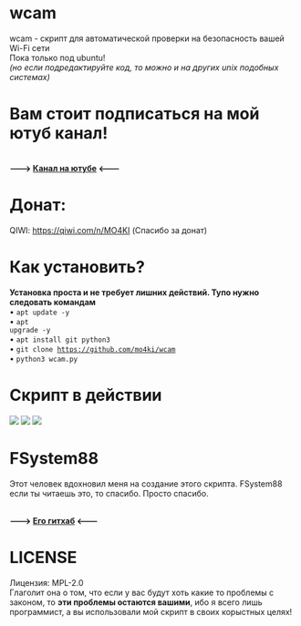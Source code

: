 # wcam
wcam - скрипт для автоматической проверки на безопасность вашей Wi-Fi сети<br>
Пока только под ubuntu!<br><i>(но если подредактируйте код, то можно и на других unix подобных системах)</i><br>
# Вам стоит подписаться на мой ютуб канал!
<br><b>---> <a href="https://www.youtube.com/c/IkoPika">Канал на ютубе</a> <---</b><br>

# Донат:
QIWI: https://qiwi.com/n/MO4KI
(Спасибо за донат)

# Как установить?
<b>Установка проста и не требует лишних действий. Тупо нужно следовать командам</b><br>
• <code>apt update -y</code><br>
• <code>apt upgrade -y</code><br>
• <code>apt install git python3</code><br>
• <code>git clone https://github.com/mo4ki/wcam</code><br>
• <code>python3 wcam.py</code><br>

# Скрипт в действии
  ![](https://i.imgur.com/k0Y9bei.png)
  ![](https://i.imgur.com/XZ9Zy6O.png)
  ![](https://i.imgur.com/Rhw9JhB.png)


# FSystem88
Этот человек вдохновил меня на создание этого скрипта.
FSystem88 если ты читаешь это, то спасибо. Просто спасибо.

<br><b>---> <a href="https://github.com/FSystem88">Его гитхаб</a> <---</b><br>

# LICENSE
Лицензия: MPL-2.0<br>
Глаголит она о том, что если у вас будут хоть какие то проблемы с законом, то <b>эти проблемы остаются вашими</b>, ибо я всего лишь программист, а вы использовали мой скрипт в своих корыстных целях!
